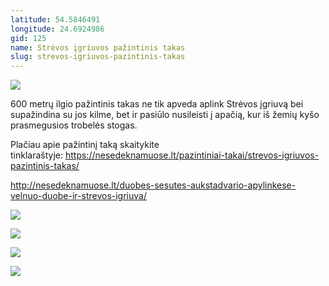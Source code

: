 ```yaml
---
latitude: 54.5846491
longitude: 24.6924986
gid: 125
name: Strėvos įgriuvos pažintinis takas
slug: strevos-igriuvos-pazintinis-takas
---
```

![](https://doc-0s-ag-mymaps.googleusercontent.com/untrusted/hostedimage/ihucu48q9m5s1hftel5u85tfdc/91ltsgfium677ao1833fqjqd0s/1641717000000/-WPmm_dsOCr8C_2Ftfdhs7CzXYdOD0wc/*/6AIsG_vbs4yW3rmdxLFS-j_-dPEeeHQVsvPxWeG3TzQjeicks-ne3aSFmh7WD3R_35yYz7XR_PL0gdZvYDgCOkzZuCOzUGet98tx3qY-O0fhwG9sKV3FZaRCUs8ERXcpbY635lhbbFI_0RaV6iEBi8y6X5b-esz2xe-JhzuH7AYCLYEuOYMby6tJk_NumHhNRuw?session=0&fife)  
  
600 metrų ilgio pažintinis takas ne tik apveda aplink Strėvos įgriuvą bei supažindina su jos kilme, bet ir pasiūlo nusileisti į apačią, kur iš žemių kyšo prasmegusios trobelės stogas.  
  
Plačiau apie pažintinį taką skaitykite tinklaraštyje: https://nesedeknamuose.lt/pazintiniai-takai/strevos-igriuvos-pazintinis-takas/  
  
http://nesedeknamuose.lt/duobes-sesutes-aukstadvario-apylinkese-velnuo-duobe-ir-strevos-igriuva/  
  
![](https://doc-08-ag-mymaps.googleusercontent.com/untrusted/hostedimage/ihucu48q9m5s1hftel5u85tfdc/amm69fh59ttfooh3ue758rtrq0/1641717000000/-WPmm_dsOCr8C_2Ftfdhs7CzXYdOD0wc/*/6AIsG_vZbdTGAN28GmMVTHXy1ewsMmLlIdtzCrfFE0VDQfF4lTSMEFmkIhssXi9-XixBgfDfnI77J-3PPfUSJmjXRWEIIP2iCw8O_nVpTbYQ2jTX_EBFlQUQB9aFboGRaAlx9UX-36aJMaD2DlNTUXocBCEkQuPP6NyBQzULx7BE3cqAOKatDH17hEktuOveLLA?session=0&fife)  
  
![](https://doc-0s-ag-mymaps.googleusercontent.com/untrusted/hostedimage/ihucu48q9m5s1hftel5u85tfdc/ninfg09ki1te666l8eovildvok/1641717000000/-WPmm_dsOCr8C_2Ftfdhs7CzXYdOD0wc/*/6AIsG_vZEDrJJ_2N-44-iRV0v0bvrf4ax5yX9qp02UmSZB4Qo6GENupLMC67zljdt0d7Qn6xum12WkXgr9UNUu9Pm2Sqm3FZhYdR5S-DsS8Kyn3WMkSDICw6m-Lf_xA5o0UNS6K_S-uivQYAdh0qBOdsc0eUk9l4zd38ysvISIAkQtK0jbusnXElvt1VTGWWsUg?session=0&fife)  
  
![](https://doc-0o-ag-mymaps.googleusercontent.com/untrusted/hostedimage/ihucu48q9m5s1hftel5u85tfdc/vn6h34ulhbllshgpjc76kjmm08/1641717000000/-WPmm_dsOCr8C_2Ftfdhs7CzXYdOD0wc/*/6AIsG_vYAIjimwsZm2u6PQtoZ6LgQwim7d8-aNhRthPWdWkdvJkGL4AsOTkXznSqlcJ9_nECTyrSPET0G_MOcwUQkNwfdhtzTNNyrwcbM1G2QXLuS3TOErc1PnEN5kcOdkIaszrMxx4LEoCBozxJnYAoXBgv_nRyrKj_8xCnfiU4M3kM6olSmTQP48CCUaBAzGw?session=0&fife)  
  
![](https://doc-0g-ag-mymaps.googleusercontent.com/untrusted/hostedimage/ihucu48q9m5s1hftel5u85tfdc/26agjnv115hifvcgri2ldajbo0/1641717000000/-WPmm_dsOCr8C_2Ftfdhs7CzXYdOD0wc/*/6AIsG_vbxAxTcRrIplrksamJMDXLIoGIjX56oEBBT7BQcn7sQkxgcvMAjAxr1iYPUo_w0sOvZqjLPr3Hi2rnKrG8Ny32asXcK3MBuQkbZeGiyMIG17mOdIUJaZkIEdsKANASQ79v4NLq36iusMIp_eBVrFZ7qeBT8QMcEYyKV1yp4FF68TpzFppzdagodeto-Bw?session=0&fife)
